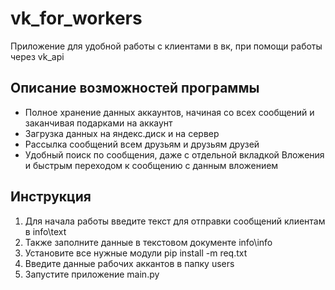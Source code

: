 # vk_for_workers
Приложение для удобной работы с клиентами в вк, при помощи работы через vk_api


## Описание возможностей программы
* Полное хранение  данных аккаунтов, начиная со всех сообщений и заканчивая подарками на аккаунт
* Загрузка данных на яндекс.диск и на сервер
* Рассылка сообщений всем друзьям и друзьям друзей
* Удобный поиск по сообщения, даже с отдельной вкладкой Вложения и быстрым переходом к  сообщению с данным вложением

## Инструкция
1. Для начала работы введите текст для отправки сообщений клиентам в info\text
2. Также заполните данные в текстовом документе info\info
3. Установите все нужные модули pip install -m req.txt
4. Введите данные рабочих аккантов в папку users
5. Запустите приложение main.py

